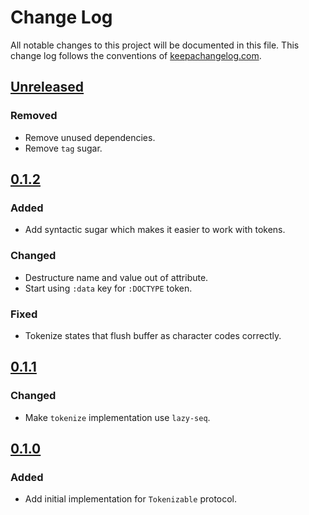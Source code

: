 # Change Log
All notable changes to this project will be documented in this file. This change log follows the conventions of [keepachangelog.com](http://keepachangelog.com/).

## [Unreleased]
### Removed
- Remove unused dependencies.
- Remove `tag` sugar.

## [0.1.2]
### Added 
- Add syntactic sugar which makes it easier to work with tokens.

### Changed
- Destructure name and value out of attribute.
- Start using `:data` key for `:DOCTYPE` token.

### Fixed
- Tokenize states that flush buffer as character codes correctly.

## [0.1.1]
### Changed
- Make `tokenize` implementation use `lazy-seq`.

## [0.1.0]
### Added
- Add initial implementation for `Tokenizable` protocol.

[Unreleased]: https://github.com/gfjalar/data.html/compare/v0.1.2...HEAD
[0.1.2]: https://github.com/gfjalar/data.html/releases/tag/v0.1.2
[0.1.1]: https://github.com/gfjalar/data.html/releases/tag/v0.1.1
[0.1.0]: https://github.com/gfjalar/data.html/releases/tag/v0.1.0
